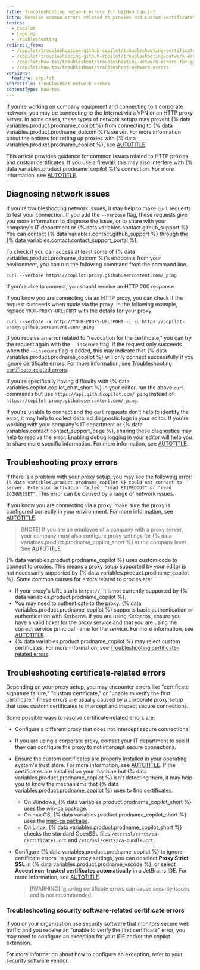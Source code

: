 ```yaml
---
title: Troubleshooting network errors for GitHub Copilot
intro: Resolve common errors related to proxies and custom certificates.
topics:
  - Copilot
  - Logging
  - Troubleshooting
redirect_from:
  - /copilot/troubleshooting-github-copilot/troubleshooting-certificate-errors-for-github-copilot
  - /copilot/troubleshooting-github-copilot/troubleshooting-network-errors-for-github-copilot
  - /copilot/how-tos/troubleshoot/troubleshooting-network-errors-for-github-copilot
  - /copilot/how-tos/troubleshoot/troubleshoot-network-errors
versions:
  feature: copilot
shortTitle: Troubleshoot network errors
contentType: how-tos
---
```


If you're working on company equipment and connecting to a corporate network, you may be connecting to the Internet via a VPN or an HTTP proxy server. In some cases, these types of network setups may prevent {% data variables.product.prodname_copilot %} from connecting to {% data variables.product.prodname_dotcom %}'s server. For more information about the options for setting up proxies with {% data variables.product.prodname_copilot %}, see [AUTOTITLE](/copilot/configuring-github-copilot/configuring-network-settings-for-github-copilot).

This article provides guidance for common issues related to HTTP proxies and custom certificates. If you use a firewall, this may also interfere with {% data variables.product.prodname_copilot %}'s connection. For more information, see [AUTOTITLE](/copilot/troubleshooting-github-copilot/troubleshooting-firewall-settings-for-github-copilot).

## Diagnosing network issues

If you're troubleshooting network issues, it may help to make `curl` requests to test your connection. If you add the `--verbose` flag, these requests give you more information to diagnose the issue, or to share with your company's IT department or {% data variables.contact.github_support %}. You can contact {% data variables.contact.github_support %} through the {% data variables.contact.contact_support_portal %}.

To check if you can access at least some of {% data variables.product.prodname_dotcom %}'s endpoints from your environment, you can run the following command from the command line.

```shell copy
curl --verbose https://copilot-proxy.githubusercontent.com/_ping
```

If you're able to connect, you should receive an HTTP 200 response.

If you know you are connecting via an HTTP proxy, you can check if the request succeeds when made via the proxy. In the following example, replace `YOUR-PROXY-URL:PORT` with the details for your proxy.

```shell copy
curl --verbose -x http://YOUR-PROXY-URL:PORT -i -L https://copilot-proxy.githubusercontent.com/_ping
```

If you receive an error related to "revocation for the certificate," you can try the request again with the `--insecure` flag. If the request only succeeds when the `--insecure` flag is added, this may indicate that {% data variables.product.prodname_copilot %} will only connect successfully if you ignore certificate errors. For more information, see [Troubleshooting certificate-related errors](#troubleshooting-certificate-related-errors).

If you're specifically having difficulty with {% data variables.copilot.copilot_chat_short %} in your editor, run the above `curl` commands but use `https://api.githubcopilot.com/_ping` instead of `https://copilot-proxy.githubusercontent.com/_ping`.

If you're unable to connect and the `curl` requests don't help to identify the error, it may help to collect detailed diagnostic logs in your editor. If you're working with your company's IT department or {% data variables.contact.contact_support_page %}, sharing these diagnostics may help to resolve the error. Enabling debug logging in your editor will help you to share more specific information. For more information, see [AUTOTITLE](/copilot/troubleshooting-github-copilot/viewing-logs-for-github-copilot-in-your-environment).

## Troubleshooting proxy errors

If there is a problem with your proxy setup, you may see the following error: `{% data variables.product.prodname_copilot %} could not connect to server. Extension activation failed: "read ETIMEDOUT" or "read ECONNRESET"`. This error can be caused by a range of network issues.

If you know you are connecting via a proxy, make sure the proxy is configured correctly in your environment. For more information, see [AUTOTITLE](/copilot/configuring-github-copilot/configuring-network-settings-for-github-copilot#configuring-proxy-settings-for-github-copilot).

> [!NOTE] If you are an employee of a company with a proxy server, your company must also configure proxy settings for {% data variables.product.prodname_copilot_short %} at the company level. See [AUTOTITLE](/copilot/managing-copilot/managing-github-copilot-in-your-organization/configuring-your-proxy-server-or-firewall-for-copilot).

{% data variables.product.prodname_copilot %} uses custom code to connect to proxies. This means a proxy setup supported by your editor is not necessarily supported by {% data variables.product.prodname_copilot %}. Some common causes for errors related to proxies are:

* If your proxy's URL starts `https://`, it is not currently supported by {% data variables.product.prodname_copilot %}.
* You may need to authenticate to the proxy. {% data variables.product.prodname_copilot %} supports basic authentication or authentication with Kerberos. If you are using Kerberos, ensure you have a valid ticket for the proxy service and that you are using the correct service principal name for the service. For more information, see [AUTOTITLE](/copilot/configuring-github-copilot/configuring-network-settings-for-github-copilot#authentication-with-kerberos).
* {% data variables.product.prodname_copilot %} may reject custom certificates. For more information, see [Troubleshooting certificate-related errors](#troubleshooting-certificate-related-errors).

## Troubleshooting certificate-related errors

Depending on your proxy setup, you may encounter errors like "certificate signature failure," "custom certificate," or "unable to verify the first certificate." These errors are usually caused by a corporate proxy setup that uses custom certificates to intercept and inspect secure connections.

Some possible ways to resolve certificate-related errors are:
* Configure a different proxy that does not intercept secure connections.
* If you are using a corporate proxy, contact your IT department to see if they can configure the proxy to not intercept secure connections.
* Ensure the custom certificates are properly installed in your operating system's trust store. For more information, see [AUTOTITLE](/copilot/configuring-github-copilot/configuring-network-settings-for-github-copilot#allowing-github-copilot-to-use-custom-certificates). If the certificates are installed on your machine but {% data variables.product.prodname_copilot %} isn't detecting them, it may help you to know the mechanisms that {% data variables.product.prodname_copilot %} uses to find certificates.
  * On Windows, {% data variables.product.prodname_copilot_short %} uses the [win-ca package](https://www.npmjs.com/package/win-ca).
  * On macOS, {% data variables.product.prodname_copilot_short %} uses the [mac-ca package](https://www.npmjs.com/package/mac-ca).
  * On Linux, {% data variables.product.prodname_copilot_short %} checks the standard OpenSSL files `/etc/ssl/certs/ca-certificates.crt` and `/etc/ssl/certs/ca-bundle.crt`.
* Configure {% data variables.product.prodname_copilot %} to ignore certificate errors. In your proxy settings, you can deselect **Proxy Strict SSL** in {% data variables.product.prodname_vscode %}, or select **Accept non-trusted certificates automatically** in a JetBrains IDE. For more information, see [AUTOTITLE](/copilot/configuring-github-copilot/configuring-network-settings-for-github-copilot#configuring-proxy-settings-for-github-copilot).

  > [!WARNING] Ignoring certificate errors can cause security issues and is not recommended.

### Troubleshooting security software-related certificate errors

If you or your organization use security software that monitors secure web traffic and you receive an "unable to verify the first certificate" error, you may need to configure an exception for your IDE and/or the copilot extension.

For more information about how to configure an exception, refer to your security software vendor.
